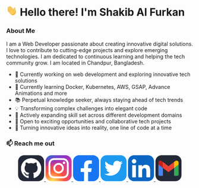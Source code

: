 <h1 align="left"><img  src="https://raw.githubusercontent.com/ABSphreak/ABSphreak/master/gifs/Hi.gif" width="30px"> Hello there! I'm Shakib Al Furkan</h1>

<!-- there will be a banner  -->

### About Me

I am a Web Developer passionate about creating innovative digital solutions. I
love to contribute to cutting-edge projects and explore emerging technologies. I
am dedicated to continuous learning and helping the tech community grow. I am
located in Chandpur, Bangladesh.

- 👋 Currently working on web development and exploring innovative tech
  solutions
- 🌱 Currently learning Docker, Kubernetes, AWS, GSAP, Advance Animations and
  more
- 📚 Perpetual knowledge seeker, always staying ahead of tech trends
- 💡 Transforming complex challenges into elegant code
- 🚀 Actively expanding skill set across different development domains
- 🤝 Open to exciting opportunities and collaborative tech projects
- 🌟 Turning innovative ideas into reality, one line of code at a time

### 📫 Reach me out

 <!-- icons from :
 https://github.com/tandpfun/skill-icons?tab=readme-ov-file#icons-list
  -->

<p align="center">
  <a href="https://github.com/shakibalfurkan">
    <img height="70" src="https://github.com/shakibalfurkan/shakibalfurkan/blob/main/images/icons/social/github.svg" />
  </a>
  <a href="https://www.instagram.com/shakibalfurkan">
    <img height="70" src="https://github.com/shakibalfurkan/shakibalfurkan/blob/main/images/icons/social/instagram.svg" />
  </a>
  <a href="https://www.facebook.com/shakibalfurkan">
    <img height="70" src="https://github.com/shakibalfurkan/shakibalfurkan/blob/main/images/icons/social/facebook.svg" />
  </a>
  <a href="https://www.twitter.com/shakibalfurkan">
    <img height="70" src="https://github.com/shakibalfurkan/shakibalfurkan/blob/main/images/icons/social/twitter.svg" />
  </a>
  <a href="https://www.linkedin.com/shakibalfurkan">
    <img height="70" src="https://github.com/shakibalfurkan/shakibalfurkan/blob/main/images/icons/social/linkedIn.svg" />
  </a>
  <a href="mailto:shakibalfurkan@gmail.com">
    <img height="70" src="https://github.com/shakibalfurkan/shakibalfurkan/blob/main/images/icons/social/gmail.svg" />
  </a>
</p>
